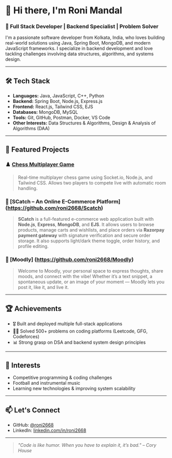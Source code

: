 # 👋 Hi there, I'm Roni Mandal

### 🚀 Full Stack Developer | Backend Specialist | Problem Solver

I'm a passionate software developer from Kolkata, India, who loves building real-world solutions using Java, Spring Boot, MongoDB, and modern JavaScript frameworks. I specialize in backend development and love tackling challenges involving data structures, algorithms, and systems design.

---

## 🛠️ Tech Stack

- **Languages:** Java, JavaScript, C++, Python
- **Backend:** Spring Boot, Node.js, Express.js
- **Frontend:** React.js, Tailwind CSS, EJS
- **Databases:** MongoDB, MySQL
- **Tools:** Git, GitHub, Postman, Docker, VS Code
- **Other Interests:** Data Structures & Algorithms, Design & Analysis of Algorithms (DAA)

---

## 💼 Featured Projects

### ♟️ [Chess Multiplayer Game](https://github.com/roni2668/ChessGame)
> Real-time multiplayer chess game using Socket.io, Node.js, and Tailwind CSS. Allows two players to compete live with automatic room handling.

### 🌟 [SCatch – An Online E-Commerce Platform] (https://github.com/roni2668/Scatch)
> **SCatch** is a full-featured e-commerce web application built with **Node.js**, **Express**, **MongoDB**, and **EJS**. It allows users to browse products, manage carts and wishlists, and place orders via **Razorpay payment gateway** with signature verification and secure order storage. It also supports light/dark theme toggle, order history, and profile editing.

### 🌙 [Moodly] (https://github.com/roni2668/Moodly)
> Welcome to Moodly, your personal space to express thoughts, share moods, and connect with the vibe! Whether it’s a text snippet, a spontaneous update, or an image of your    moment — Moodly lets you post it, like it, and live it.
---

## 🏆 Achievements

- 🎖️ Built and deployed multiple full-stack applications
- 👨‍💻 Solved 500+ problems on coding platforms (Leetcode, GFG, Codeforces)
- 📊 Strong grasp on DSA and backend system design principles

---

## 🎯 Interests

- Competitive programming & coding challenges
- Football and instrumental music
- Learning new technologies & improving system scalability

---

## 📫 Let's Connect

- GitHub: [@roni2668](https://github.com/roni2668)
- LinkedIn: [linkedin.com/in/roni2668](https://linkedin.com/in/roni2668)

---

> *"Code is like humor. When you have to explain it, it’s bad." – Cory House*

